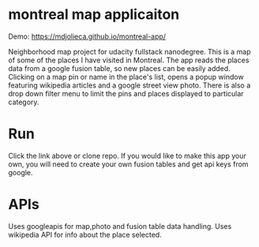  # montreal map applicaiton 
 Demo:   https://mdjolieca.github.io/montreal-app/
 
 Neighborhood map project for udacity fullstack nanodegree. This is a map of some of the places I have visited in Montreal. The app reads the places data from a google fusion table, so new places can be easily added.  Clicking on a map pin or name in the place's list, opens a popup window featuring wikipedia articles and a google street view photo. There is also a drop down filter menu to limit the pins and places displayed to particular category.  
# Run
 Click the link above or clone repo. If you would like to make this app your own, you will need to create your own fusion tables and get api keys from google.
# APIs
Uses googleapis for map,photo and fusion table data handling. Uses wikipedia API for info about the place selected.
